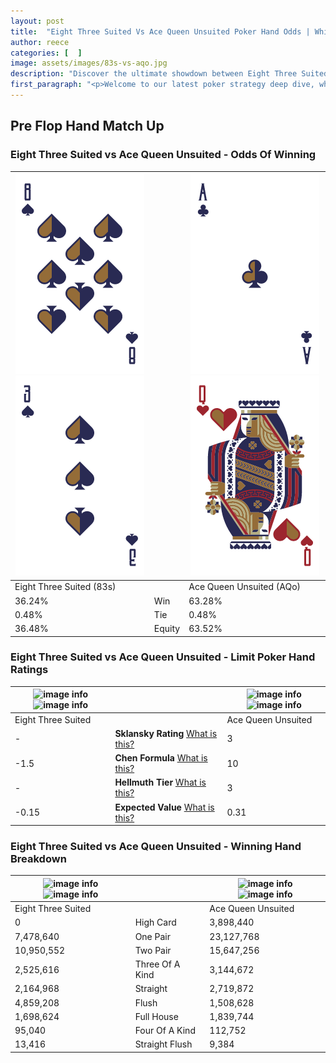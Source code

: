 ```yaml
---
layout: post
title:  "Eight Three Suited Vs Ace Queen Unsuited Poker Hand Odds | Which Is The Better Hand In Poker? A Complete Guide"
author: reece
categories: [  ]
image: assets/images/83s-vs-aqo.jpg
description: "Discover the ultimate showdown between Eight Three Suited and Ace Queen Unsuited in poker! Uncover the odds, strategies, and scenarios where one hand triumphs over the other. Get ready to up your poker game with this thrilling analysis."
first_paragraph: "<p>Welcome to our latest poker strategy deep dive, where we're pitting two distinct hands against each other in a high-stakes showdown: Eight Three Suited vs Ace Queen Unsuited.</p><p>In the dynamic world of poker, every decision counts, and knowing which hand holds the upper hand is key to your success at the table.</p><p>In this article, we'll dissect these two hands, explore the scenarios where one dominates the other, and equip you with the knowledge to make strategic choices that can tip the odds in your favor.</p><p>Get ready to unravel the intriguing dynamics of these poker hands and elevate your game to new heights.</p>"
---
```




[comment]: # (sp0)

## Pre Flop Hand Match Up

<div class="table hand-ratings" markdown="1"> 



### Eight Three Suited vs Ace Queen Unsuited - Odds Of Winning


    
| ![image info](assets/images/hand1/8.png) ![image info](assets/images/hand1/3.png) |  | ![image info](assets/images/hand2/a.png) ![image info](assets/images/hand2/qo.png) |
| -------- | -------- | -------- |
| Eight Three Suited (83s) |  | Ace Queen Unsuited (AQo) |
| 36.24% | Win | 63.28% |
| 0.48% | Tie | 0.48% |
| 36.48% | Equity | 63.52% |




[comment]: # (sp1)



### Eight Three Suited vs Ace Queen Unsuited - Limit Poker Hand Ratings


    
| ![image info](https://www.riverpairs.com/assets/images/hand1/8.png) ![image info](https://www.riverpairs.com/assets/images/hand1/3.png) |  | ![image info](https://www.riverpairs.com/assets/images/hand2/a.png) ![image info](https://www.riverpairs.com/assets/images/hand2/qo.png) |
| -------- | -------- | -------- |
| Eight Three Suited |  | Ace Queen Unsuited |
| - | **Sklansky Rating** [What is this?](/sklansky-rating-explained) | 3 |
| -1.5 | **Chen Formula** [What is this?](/chen-formula-explained) | 10 |
| - | **Hellmuth Tier** [What is this?](/Hellmuth-tier-explained) | 3 |
| -0.15 | **Expected Value** [What is this?](/expected-value-explained) | 0.31 |




[comment]: # (sp2)



### Eight Three Suited vs Ace Queen Unsuited - Winning Hand Breakdown


    
| ![image info](https://www.riverpairs.com/assets/images/hand1/8.png) ![image info](https://www.riverpairs.com/assets/images/hand1/3.png) |  | ![image info](https://www.riverpairs.com/assets/images/hand2/a.png) ![image info](https://www.riverpairs.com/assets/images/hand2/qo.png) |
| -------- | -------- | -------- |
| Eight Three Suited |  | Ace Queen Unsuited |
| 0 | High Card | 3,898,440 |
| 7,478,640 | One Pair | 23,127,768 |
| 10,950,552 | Two Pair | 15,647,256 |
| 2,525,616 | Three Of A Kind | 3,144,672 |
| 2,164,968 | Straight | 2,719,872 |
| 4,859,208 | Flush | 1,508,628 |
| 1,698,624 | Full House | 1,839,744 |
| 95,040 | Four Of A Kind | 112,752 |
| 13,416 | Straight Flush | 9,384 |




[comment]: # (sp3)



</div>

[comment]: # (sp4)



[comment]: # (sp5)

